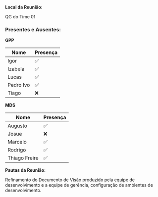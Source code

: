 **Local da Reunião:**

QG do Time 01

### Presentes e Ausentes:
**GPP**

Nome      |   Presença
---       |    ---
Igor      |    :white_check_mark:
Izabela   |    :white_check_mark:
Lucas     |    :white_check_mark:
Pedro Ivo |    :white_check_mark:
Tiago     |    :x:

**MDS**

Nome      |   Presença
---       |    ---
Augusto   |    :white_check_mark:
Josue     |    :x:
Marcelo   |    :white_check_mark:
Rodrigo   |    :white_check_mark:
Thiago Freire|    :white_check_mark:

**Pautas da Reunião:**

Refinamento do Documento de Visão produzido pela equipe de desenvolvimento e a equipe de gerência, configuração de ambientes de desenvolvimento.